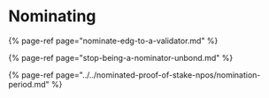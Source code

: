 # Nominating



{% page-ref page="nominate-edg-to-a-validator.md" %}

{% page-ref page="stop-being-a-nominator-unbond.md" %}

{% page-ref page="../../nominated-proof-of-stake-npos/nomination-period.md" %}



